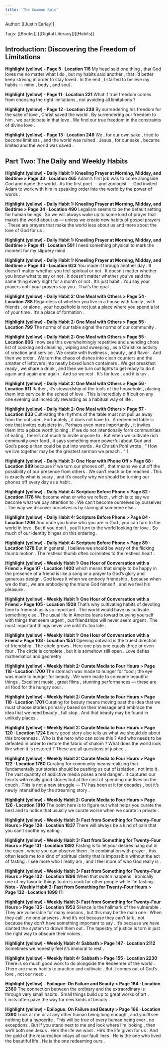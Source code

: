 ```yaml
---
title: 'The Common Rule'
---
```


Author: [[Justin Earley]]

Tags: [[Books]] [[Digital Literacy]][[Habits]]

## Introduction: Discovering the Freedom of Limitations

**Highlight (yellow) - Page 5 · Location 116**
My head said one thing , that God loves me no matter what I do , but my habits said another , that I’d better keep striving in order to stay loved . In the end , I started to believe my habits — mind , body , and soul .

**Highlight (yellow) - Page 11 · Location 221**
What if true freedom comes from choosing the right limitations , not avoiding all limitations ?

**Highlight (yellow) - Page 12 · Location 238**
By surrendering his freedom for the sake of love , Christ saved the world . By surrendering our freedom to him , we participate in that love . We find our true freedom in the constraints of divine love .

**Highlight (yellow) - Page 13 · Location 246**
We , for our own sake , tried to become limitless , and the world was ruined . Jesus , for our sake , became limited and the world was saved .

## Part Two: The Daily and Weekly Habits

**Highlight (yellow) - Daily Habit 1: Kneeling Prayer at Morning, Midday, and Bedtime > Page 33 · Location 465**
Adam’s first job was to come alongside God and name the world . As the first poet — and zoologist — God invited Adam to work with him in speaking order into the world by the power of words .

**Highlight (yellow) - Daily Habit 1: Kneeling Prayer at Morning, Midday, and Bedtime > Page 34 · Location 490**
Legalism seems to be the default setting for human beings . So we will always wake up to some kind of prayer that makes the world about us — unless we create new habits of gospel prayers . These are prayers that make the world less about us and more about the love of God for us .

**Highlight (yellow) - Daily Habit 1: Kneeling Prayer at Morning, Midday, and Bedtime > Page 41 · Location 591**
I need something physical to mark the moment for my slippery mind

**Highlight (yellow) - Daily Habit 1: Kneeling Prayer at Morning, Midday, and Bedtime > Page 43 · Location 623**
You made it through another day . It doesn’t matter whether you feel spiritual or not . It doesn’t matter whether you know what to say or not . It doesn’t matter whether you’ve said the same thing every night for a month or not . It’s just habit . You say your prayers until your prayers say you . That’s the goal .

**Highlight (yellow) - Daily Habit 2: One Meal with Others > Page 54 · Location 788**
Regardless of whether you live in a house with family , with friends , or alone , your household is not just a place where you spend a lot of your time . It’s a place of formation .

**Highlight (yellow) - Daily Habit 2: One Meal with Others > Page 55 · Location 799**
The norms of our table signal the norms of our community .

**Highlight (yellow) - Daily Habit 2: One Meal with Others > Page 55 · Location 806**
I now see this overwhelmingly repetitive and unending chore list of cooking and cleaning , wiping and sweeping , as a Christlike activity of creation and service . We create with liveliness , beauty , and flavor . And then we order . We turn the chaos of dishes into clean counters and the smatter of leftovers into neatly boxed lunch containers . We get breakfast ready , we share a drink , and then we turn out lights to get ready to do it again and again and again . And so we rest . It’s for love , and it is tov .

**Highlight (yellow) - Daily Habit 2: One Meal with Others > Page 56 · Location 811**
Rather , it’s stewardship of the tools of the household , placing them into service in the school of love . This is incredibly difficult on any one evening but incredibly rewarding as a habitual way of life .

**Highlight (yellow) - Daily Habit 2: One Meal with Others > Page 57 · Location 833**
Cultivating the rhythms of the table must not pull us away from the outsider . Fortunately , it does not have to . A redeemed table is one that invites outsiders in . Perhaps even more importantly , it invites them into a place worth joining . If we do not intentionally form communities of eating , there’s not much to invite anyone to . But when we cultivate rich community over food , it says something more powerful about God and God’s people than could be put into words . As Christin Pohl wrote , “ How we live together may be the greatest sermon we preach . ” 1

**Highlight (yellow) - Daily Habit 3: One Hour with Phone Off > Page 68 · Location 989**
because if we turn our phones off , that means we cut off the possibility of our presence from others . We can’t reach or be reached . This is exactly what is scary , and it’s exactly why we should be turning our phones off every day as a habit .

**Highlight (yellow) - Daily Habit 4: Scripture Before Phone > Page 82 · Location 1178**
We become what or who we reflect , which is to say we become what we pay attention to . We can’t become ourselves by ourselves . The way we discover ourselves is by staring at someone else .

**Highlight (yellow) - Daily Habit 4: Scripture Before Phone > Page 84 · Location 1206**
And once you know who you are in God , you can turn to the world in love . But if you don’t , you’ll turn to the world looking for love . So much of our identity hinges on this ordering .

**Highlight (yellow) - Daily Habit 4: Scripture Before Phone > Page 89 · Location 1278**
But in general , I believe we should be wary of the flicking thumb motion . The restless thumb often correlates to the restless heart .

**Highlight (yellow) - Weekly Habit 1: One Hour of Conversation with a Friend > Page 97 · Location 1400**
which means that simply to be happy in the presence of a friend is like a song or a prayer to God’s glory and generous design . God loves it when we embody friendship , because when we do that , we are embodying the triune God himself , and we feel his pleasure .

**Highlight (yellow) - Weekly Habit 1: One Hour of Conversation with a Friend > Page 105 · Location 1508**
That’s why cultivating habits of devoting time to friendships is so important . The world would have us cultivate something else . The usual life in America leans toward busying yourself with things that seem urgent , but friendships will never seem urgent . The most important things never are until it’s too late .

**Highlight (yellow) - Weekly Habit 1: One Hour of Conversation with a Friend > Page 108 · Location 1551**
Opening outward is the truest direction of friendship . The circle grows . Here one plus one equals three or even four . The circle is complete , but it is somehow still open . Love defies mathematics and geometry

**Highlight (yellow) - Weekly Habit 2: Curate Media to Four Hours > Page 118 · Location 1700**
The stomach was made to hunger for food ; the eye was made to hunger for beauty . We were made to consume beautiful things . Excellent music , great films , stunning performances — these are all food for the hungry soul .

**Highlight (yellow) - Weekly Habit 2: Curate Media to Four Hours > Page 118 · Location 1701**
Curating for beauty means moving past the idea that we must choose stories primarily based on their message and embrace the idea that we need beauty , full stop . And that beauty may be found in unlikely places .

**Highlight (yellow) - Weekly Habit 2: Curate Media to Four Hours > Page 120 · Location 1724**
Every good story also tells us what we should do about this brokenness . Who is the hero who can solve this ? And who needs to be defeated in order to restore the fabric of shalom ? What does the world look like when it is restored ? These are all questions of justice .

**Highlight (yellow) - Weekly Habit 2: Curate Media to Four Hours > Page 122 · Location 1760**
Curating for community means realizing that fundamentally our stories should be pushing us out of isolation , not into it . The vast quantity of addictive media poses a real danger . It captures our hearts with really good stories but at the cost of spending our lives on the couch . This is not a new struggle — TV has been at it for decades , but it’s newly intensified by the streaming story .

**Highlight (yellow) - Weekly Habit 2: Curate Media to Four Hours > Page 126 · Location 1810**
The point here is to figure out what helps you curate the best and to notice that usually we curate worse when we curate in private .

**Highlight (yellow) - Weekly Habit 3: Fast from Something for Twenty-Four Hours > Page 128 · Location 1837**
There will always be a kind of pain that you can’t soothe by eating .

**Highlight (yellow) - Weekly Habit 3: Fast from Something for Twenty-Four Hours > Page 131 · Location 1892**
Fasting is to let your desires hang out in the open , where you can observe them . In combination with prayer , this often leads me to a kind of spiritual clarity that is impossible without the act of fasting . I see more who I really am , and I feel more of who God really is .

**Highlight (yellow) - Weekly Habit 3: Fast from Something for Twenty-Four Hours > Page 132 · Location 1898**
When that switch happens , ironically one of my favorite things to do is cook for other people while I’m fasting .
**Note - Weekly Habit 3: Fast from Something for Twenty-Four Hours > Page 132 · Location 1899**
!?!

**Highlight (yellow) - Weekly Habit 3: Fast from Something for Twenty-Four Hours > Page 135 · Location 1953**
Silence is the hallmark of the vulnerable . They are vulnerable for many reasons , but this may be the main one : When they call , no one answers . And it’s not because they can’t talk , not because they don’t have something important to say . It’s because we have slanted the system to drown them out . The tapestry of justice is torn in just the right way to obscure their voices .

**Highlight (yellow) - Weekly Habit 4: Sabbath > Page 147 · Location 2112**
Sometimes we honestly feel it’s immoral to rest .

**Highlight (yellow) - Weekly Habit 4: Sabbath > Page 155 · Location 2230**
There is so much good work to do alongside the Redeemer of the world . There are many habits to practice and cultivate . But it comes out of God’s love , not our need .

**Highlight (yellow) - Epilogue: On Failure and Beauty > Page 164 · Location 2360**
The connection between the ordinary and the extraordinary is through very small habits . Small things build up to great works of art . Limits often pave the way for new kinds of beauty .

**Highlight (yellow) - Epilogue: On Failure and Beauty > Page 166 · Location 2390**
Look at me or at any other human being long enough , and you’ll see nothing but a hypocrite . This will be true of every human being ever , no exceptions . But if you stand next to me and look where I’m looking , then we’ll both see Jesus . He’s the life we want . He’s the life given for us . And the gold of the resurrection inlays all our fault lines . He is the one who lived the beautiful life . He is the one redeeming ours .
